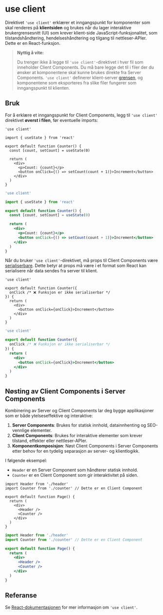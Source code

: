 # use client

Direktivet `'use client'` erklærer et inngangspunkt for komponenter som skal
renderes på **klientsiden** og brukes når du lager interaktive brukergrensesnitt
(UI) som krever klient-side JavaScript-funksjonalitet, som tilstandshåndtering,
hendelseshåndtering og tilgang til nettleser-APIer. Dette er en React-funksjon.

> **Nyttig å vite:**
>
> Du trenger ikke å legge til `'use client'`-direktivet i hver fil som
> inneholder Client Components. Du må bare legge det til i filer der du ønsker
> at komponentene skal kunne brukes direkte fra Server Components.
> `'use client'` definerer klient-server
> [grensen](https://nextjs.org/docs/app/building-your-application/rendering#network-boundary),
> og komponentene som eksporteres fra slike filer fungerer som inngangspunkt til
> klienten.

## Bruk

For å erklære et inngangspunkt for Client Components, legg til `'use client'`
direktivet **øverst i filen**, før eventuelle imports:

```tsx filename="app/components/counter.tsx" highlight={1} switcher
'use client'

import { useState } from 'react'

export default function Counter() {
  const [count, setCount] = useState(0)

  return (
    <div>
      <p>Count: {count}</p>
      <button onClick={() => setCount(count + 1)}>Increment</button>
    </div>
  )
}
```

```jsx filename="app/components/counter.js" highlight={1} switcher
'use client'

import { useState } from 'react'

export default function Counter() {
  const [count, setCount] = useState(0)

  return (
    <div>
      <p>Count: {count}</p>
      <button onClick={() => setCount(count + 1)}>Increment</button>
    </div>
  )
}
```

Når du bruker `'use client'`-direktivet, må props til Client Components være
[serialiserbare](https://react.dev/reference/rsc/use-client#serializable-types).
Dette betyr at props må være i et format som React kan serialisere når data
sendes fra server til klient.

```tsx filename="app/components/counter.tsx" highlight={4} switcher
'use client'

export default function Counter({
  onClick /* ❌ Funksjon er ikke serialiserbar */
}) {
  return (
    <div>
      <button onClick={onClick}>Increment</button>
    </div>
  )
}
```

```jsx filename="app/components/counter.js" highlight={4} switcher
'use client'

export default function Counter({
  onClick /* ❌ Funksjon er ikke serialiserbar */
}) {
  return (
    <div>
      <button onClick={onClick}>Increment</button>
    </div>
  )
}
```

## Nøsting av Client Components i Server Components

Kombinering av Server og Client Components lar deg bygge applikasjoner som er
både ytelseseffektive og interaktive:

1. **Server Components**: Brukes for statisk innhold, datainnhenting og
   SEO-vennlige elementer.
2. **Client Components**: Brukes for interaktive elementer som krever tilstand,
   effekter eller nettleser-APIer.
3. **Komponentkomposisjon**: Nøst Client Components i Server Components etter
   behov for en tydelig separasjon av server- og klientlogikk.

I følgende eksempel:

- `Header` er en Server Component som håndterer statisk innhold.
- `Counter` er en Client Component som gir interaktivitet på siden.

```tsx filename="app/page.tsx" highlight={2,8} switcher
import Header from './header'
import Counter from './counter' // Dette er en Client Component

export default function Page() {
  return (
    <div>
      <Header />
      <Counter />
    </div>
  )
}
```

```jsx filename="app/page.js" highlight={2,8} switcher
import Header from './header'
import Counter from './counter' // Dette er en Client Component

export default function Page() {
  return (
    <div>
      <Header />
      <Counter />
    </div>
  )
}
```

## Referanse

Se [React-dokumentasjonen](https://react.dev/reference/rsc/use-client) for mer
informasjon om `'use client'`.
